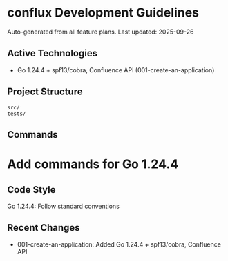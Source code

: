 # conflux Development Guidelines

Auto-generated from all feature plans. Last updated: 2025-09-26

## Active Technologies
- Go 1.24.4 + spf13/cobra, Confluence API (001-create-an-application)

## Project Structure
```
src/
tests/
```

## Commands
# Add commands for Go 1.24.4

## Code Style
Go 1.24.4: Follow standard conventions

## Recent Changes
- 001-create-an-application: Added Go 1.24.4 + spf13/cobra, Confluence API

<!-- MANUAL ADDITIONS START -->
<!-- MANUAL ADDITIONS END -->